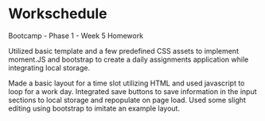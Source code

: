 # Workschedule
Bootcamp - Phase 1 - Week 5 Homework

Utilized basic template and a few predefined CSS assets to implement moment.JS and bootstrap to create a daily assignments application while integrating local storage.

Made a basic layout for a time slot utilizing HTML and used javascript to loop for a work day. Integrated save buttons to save information in the input sections to local storage and repopulate on page load. Used some slight editing using bootstrap to imitate an example layout.
